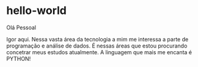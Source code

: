 # hello-world

Olá Pessoal

Igor aqui. Nessa vasta área da tecnologia a mim me interessa a parte de programação e análise de dados.
É nessas áreas que estou procurando concetrar meus estudos atualmente. A linguagem que mais me encanta é PYTHON!
